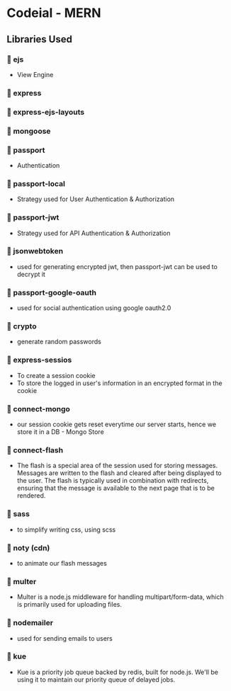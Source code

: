 # Codeial - MERN

## Libraries Used

### 🎯 ejs

- View Engine

### 🎯 express

### 🎯 express-ejs-layouts

### 🎯 mongoose

### 🎯 passport

- Authentication

### 🎯 passport-local

- Strategy used for User Authentication & Authorization

### 🎯 passport-jwt

- Strategy used for API Authentication & Authorization

### 🎯 jsonwebtoken

- used for generating encrypted jwt, then passport-jwt can be used to decrypt it

### 🎯 passport-google-oauth

- used for social authentication using google oauth2.0

### 🎯 crypto

- generate random passwords

### 🎯 express-sessios

- To create a session cookie
- To store the logged in user's information in an encrypted format in the cookie

### 🎯 connect-mongo

- our session cookie gets reset everytime our server starts, hence we store it in a DB - Mongo Store

### 🎯 connect-flash

- The flash is a special area of the session used for storing messages. Messages are written to the flash and cleared after being displayed to the user. The flash is typically used in combination with redirects, ensuring that the message is available to the next page that is to be rendered.

### 🎯 sass

- to simplify writing css, using scss

### 🎯 noty (cdn)

- to animate our flash messages

### 🎯 multer

- Multer is a node.js middleware for handling multipart/form-data, which is primarily used for uploading files.

### 🎯 nodemailer

- used for sending emails to users

### 🎯 kue

- Kue is a priority job queue backed by redis, built for node.js. We'll be using it to maintain our priority queue of delayed jobs.
